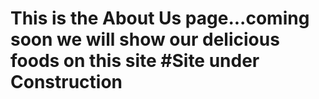 # This is the About Us page...coming soon we will show our delicious foods on this site  #Site under Construction
